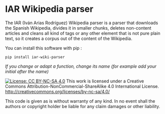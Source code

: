 # IAR Wikipedia parser

The IAR (Iván Arias Rodríguez) Wikipedia parser is a parser that downloads the Spanish Wikipedia, divides it in smaller chunks, deletes non-content articles and cleans all kind of tags or any other element that is not pure plain text, so it creates a corpus out of the content of the Wikipedia.

You can install this software with pip :

	pip install iar-wiki-parser

*If you change or adapt a function, change its name (for example add your initial after the name)*

[![License: CC BY-NC-SA 4.0](https://licensebuttons.net/l/by-nc-sa/4.0/80x15.png)](https://creativecommons.org/licenses/by-nc-sa/4.0/)
This work is licensed under a Creative Commons Attribution-NonCommercial-ShareAlike 4.0 International License.
http://creativecommons.org/licenses/by-nc-sa/4.0/

This code is given as is without warranty of any kind.
In no event shall the authors or copyright holder be liable for any claim damages or other liability.